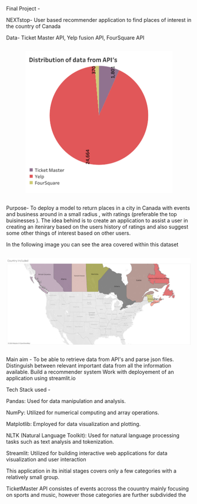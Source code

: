 Final Project - 

NEXTstop-	User based recommender application to find places of interest in the country of Canada

Data- 
	Ticket Master API,  Yelp fusion API, FourSquare API 
 
<div style="display: flex; justify-content: center;">
    <p align="center">
        <img src="Data/Image/API%20distribution%20DB.png" width="400">
    </p>
</div>

Purpose-
	 To deploy a model to return places in a city in Canada with events and business around in a small radius , with ratings (preferable the top buisinesses ). The idea behind is to create an application to assist a user in creating an itenirary  based on the users history of ratings and also suggest some other things of interest based on other users.
 <p> In the following image you can see the area covered within this dataset </p>

  <div style="display: flex; justify-content: center;">
    <p align="center">
        <img src="Data/Image/Country Included.png" width="500">
    </p>
</div>

  

Main aim - 
	To be able to retrieve data from API's and parse json files. Distinguish between relevant important data from all the information available. 
	Build a recommender system 
	Work with deployement of an application using streamlit.io
 
 Tech Stack used - 
 	<p>Pandas: Used for data manipulation and analysis.</p>
 	<p>NumPy: Utilized for numerical computing and array operations.</p>
 	<p>Matplotlib: Employed for data visualization and plotting.</p>
	<p>NLTK (Natural Language Toolkit): Used for natural language processing tasks such as text analysis and tokenization.</p>
	<p>Streamlit: Utilized for building interactive web applications for data visualization and user interaction</p>

 

<p>This application in its initial stages covers only a few categories with a relatively small group. </p>
TicketMaster API consistes of events accross the couuntry mainly focusing on sports and music, however those categories are further subdivided the 
 

 
